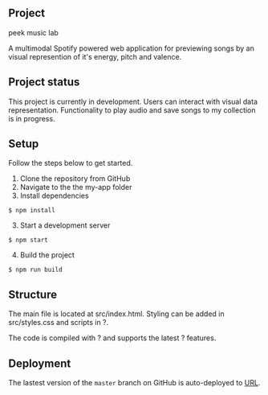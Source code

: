 ## Project 

peek music lab

A multimodal Spotify powered web application for previewing songs by an visual represention of it's energy, pitch and valence.

## Project status

This project is currently in development. Users can interact with visual data representation. Functionality to play audio and save songs to my collection is in progress.

## Setup

Follow the steps below to get started.

1. Clone the repository from GitHub
2. Navigate to the the my-app folder
3. Install dependencies

```
$ npm install
```

3. Start a development server
```
$ npm start
```
4. Build the project
```
$ npm run build
```

## Structure
The main file is located at src/index.html. Styling can be added in src/styles.css and scripts in ?.

The code is compiled with ? and supports the latest ? features.

## Deployment
The lastest version of the `master` branch on GitHub is auto-deployed to [URL](URL).

